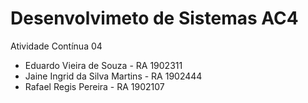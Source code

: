 # Desenvolvimeto de Sistemas AC4
Atividade Contínua 04
- Eduardo Vieira de Souza - RA 1902311
- Jaine Ingrid da Silva Martins - RA 1902444 
- Rafael Regis Pereira - RA 1902107 
